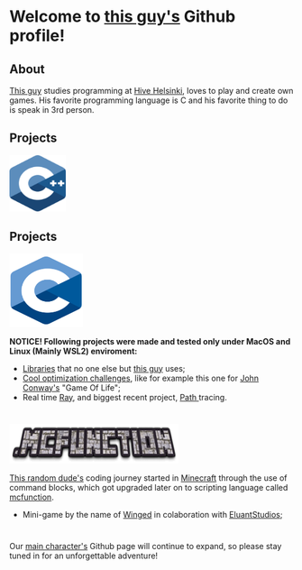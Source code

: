 # Welcome to <a href="https://github.com/Alforofous" target="_blank">this guy's</a> Github profile!

## About
<a href="https://github.com/Alforofous" target="_blank">This guy</a> studies programming at <a href="https://www.hive.fi/en/" target="_blank">Hive Helsinki</a>, loves to play and create own games. His favorite programming language is C and his favorite thing to do is speak in 3rd person.

## Projects
<img src="cpp.svg" width="100" height="100"></img>

## Projects
<img src="c.svg" width="130" height="130"></img>

**__NOTICE! Following projects were made and tested only under MacOS and Linux (Mainly WSL2) enviroment:__**

  - <a href="https://github.com/Alforofous/dm_bdf_render" target="_blank"> Libraries</a> that no one else but <a href="https://github.com/Alforofous" target="_blank">this guy</a> uses;
  - <a href="https://github.com/Alforofous/game_of_life" target="_blank">Cool optimization challenges</a>, like for example this one for <a href="https://en.wikipedia.org/wiki/Conway%27s_Game_of_Life" target="_blank">John Conway's</a> "Game Of Life";
  - Real time <a href="https://github.com/Alforofous/RTv1.git" target="_blank">Ray</a>, and biggest recent project, <a href="https://github.com/NikoGardziella/RayTracer" target="_blank">Path </a>tracing.

# 
<img src="mcfunction.png" width="300" height="70"></img>

<a href="https://github.com/Alforofous" target="_blank">This random dude's</a> coding journey started in <a href="https://minecraft.net" target="_blank">Minecraft</a> through the use of command blocks, which got upgraded later on to scripting language called <a href="https://minecraft.fandom.com/wiki/Function_(Java_Edition)" target="_blank">mcfunction</a>.

  - Mini-game by the name of <a href="https://github.com/Eluant/Winged.git" target="_blank">Winged</a> in colaboration with <a href="https://eluantstudios.com" target="_blank">EluantStudios</a>;
# 

Our <a href="https://github.com/Alforofous" target="_blank">main character's</a> Github page will continue to expand, so please stay tuned in for an unforgettable adventure!
